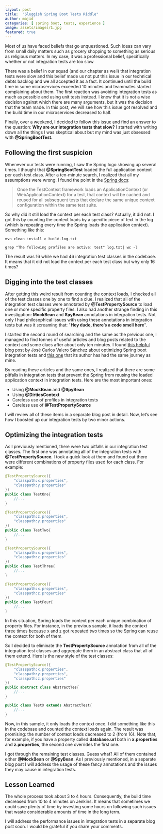 ```yaml
---
layout: post
title:  "Sluggish Spring Boot Tests Riddle"
author: majid
categories: [ spring boot, tests, experience ]
image: assets/images/1.jpg
featured: true
---
```

Most of us have faced beliefs that go unquestioned. Such ideas can vary from small daily matters such as grocery 
shopping to something as serious as religious matters. In my case, it was a professional belief, specifically whether 
or not integration tests are too slow.

There was a belief in our squad (and our chapter as well) that integration tests were slow and this belief made us not 
put this issue in our technical debts backlog and we all accepted it as a fact. It continued until the build time in 
some microservices exceeded 10 minutes and teammates started complaining about them. The first reaction was avoiding 
integration tests as much as possible and using unit tests instead. I know that it is not a wise decision against which 
there are many arguments, but It was the decision that the team made. In this post, we will see how this issue got 
resolved and the build time in our microservices decreased to half.

Finally, over a weekend, I decided to follow this issue and find an answer to the question: **Why are our integration 
tests that slow?** I started with writing down all the things I was skeptical about but my mind was just obsessed with 
**@SpringBootTest**.

## Following the first suspicion

Whenever our tests were running, I saw the Spring logo showing up several times. I thought that **@SpringBootTest** 
loaded the full application context per each test class. After a ten-minute search, I realized that all my assumptions 
were wrong. I found the point in the [Spring docs](https://docs.spring.io/autorepo/docs/spring-framework/4.2.0.RC2/spring-framework-reference/html/integration-testing.html#testcontext-ctx-management-caching):

> Once the TestContext framework loads an ApplicationContext (or WebApplicationContext) for a test, that context will 
be cached and reused for all subsequent tests that declare the same unique context configuration within the same test 
suite.

So why did it still load the context per each test class? Actually, it did not. I got this by counting the context 
loads by a specific piece of text in the log (which is repeating every time the Spring loads the application context). 
Something like this:

```commandline
mvn clean install > build-log.txt

grep "The following profiles are active: test" log.txt| wc -l
```

The result was 16 while we had 46 integration test classes in the codebase. It means that it did not load the context 
per each test class but why only 16 times?

## Digging into the test classes

After getting this weird result from counting the context loads, I checked all of the test classes one by one to find a 
clue. I realized that all of the integration test classes were annotated by **@TestPropertySource** to load one or more 
specific property files. I also had another strange finding in this investigation: **MockBean** and **SpyBean** 
annotations in integration tests. Not only I had philosophical issues with using these annotations in integration tests 
but was it screaming that: "**Hey dude, there’s a code smell here**".

I started the second round of searching and the same as the previous one, I managed to find tonnes of useful articles 
and blog posts related to the context and some clues after about only ten minutes. I found 
[this helpful blog post](https://www.baeldung.com/spring-tests) by José Carlos Valero Sánchez about optimizing 
Spring boot integration tests and 
[this one](https://rieckpil.de/improve-build-times-with-context-caching-from-spring-test/) that its author has had the 
same journey as mine.

By reading these articles and the same ones, I realized that there are some pitfalls in integration tests that prevent 
the Spring from reusing the loaded application context in integration tests. Here are the most important ones:

+ Using **@MockBean** and **@SpyBean**
+ Using **@DirtiesContext**
+ Careless use of profiles in integration tests
+ Careless use of **@TestPropertySource**

I will review all of these items in a separate blog post in detail. Now, let’s see how I boosted up our integration 
tests by two minor actions.

## Optimizing the integration tests

As I previously mentioned, there were two pitfalls in our integration test classes. The first one was annotating all of 
the integration tests with **@TestPropertySource**. I took a quick look at them and found out there were different 
combinations of property files used for each class. For example:

```java
@TestPropertySource({
    "classpath:x.properties",
    "classpath:y.properties"
})
public class TestOne{
	//...
}

@TestPropertySource({
    "classpath:z.properties",
    "classpath:y.properties"
})
public class TestTwo{
	//...
}

@TestPropertySource({
    "classpath:x.properties",
    "classpath:z.properties"
})
public class TestThree{
	//...
}

@TestPropertySource({
    "classpath:x.properties",
    "classpath:z.properties"
})
public class TestFour{
	//...
}
```

In this situation, Spring loads the context per each unique combination of property files. For instance, in the 
previous sample, it loads the context three times because x and z got repeated two times so the Spring can reuse the 
context for both of them.

So I decided to eliminate the **TestPropertySource** annotation from all of the integration test classes and aggregate 
them in an abstract class that all of them extend. Here is the new style of the test classes:

```java
@TestPropertySource({
    "classpath:x.properties",
    "classpath:y.properties",
    "classpath:z.properties"
})
public abstract class AbstractTes{
	//...
}

public class TestX extends AbstractTest{
	//...
}
```

Now, in this sample, it only loads the context once. I did something like this in the codebase and counted the context 
loads again. The result was promising: the number of context loads decreased to 2 (from 16). Note that, for example, if 
you have a property called **database.url** both in **x.properties** and **z.properties**, the second one overrides the 
first one.

I got through the remaining test classes. Guess what? All of them contained either **@MockBean** or **@SpyBean**. As I 
previously mentioned, in a separate blog post I will address the usage of these fancy annotations and the issues they 
may cause in integration tests.

## Lesson Learned

The whole process took about 3 to 4 hours. Consequently, the build time decreased from 10 to 4 minutes on Jenkins. 
It means that sometimes we could save plenty of time by investing some hours on following such issues that waste 
considerable amounts of time in the long term.

I will address the performance issues in integration tests in a separate blog post soon. I would be grateful if you 
share your comments.